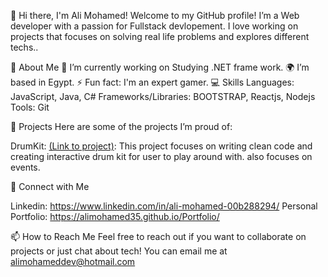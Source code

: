 👋 Hi there, I'm Ali Mohamed!
Welcome to my GitHub profile! I’m a Web developer with a passion for Fullstack devlopement. I love working on projects that focuses on solving real life problems and explores different techs..

🌱 About Me
🔭 I’m currently working on Studying .NET frame work.
🌍 I’m based in Egypt.
⚡ Fun fact: I'm an expert gamer.
💻 Skills
Languages: JavaScript, Java, C#
Frameworks/Libraries: BOOTSTRAP, Reactjs, Nodejs
Tools: Git

📂 Projects
Here are some of the projects I’m proud of:

DrumKit: [(Link to project)](https://github.com/AliMohamed35/Drum-kit): This project focuses on writing clean code and creating interactive drum kit for user to play around with. also focuses on events.


🤝 Connect with Me

Linkedin: https://www.linkedin.com/in/ali-mohamed-00b288294/
Personal Portfolio: https://alimohamed35.github.io/Portfolio/

📫 How to Reach Me
Feel free to reach out if you want to collaborate on projects or just chat about tech! You can email me at alimohameddev@hotmail.com
